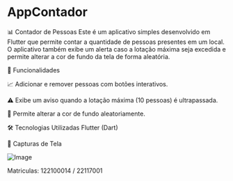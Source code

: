 # AppContador

📊 Contador de Pessoas
Este é um aplicativo simples desenvolvido em Flutter que permite contar a quantidade de pessoas presentes em um local. O aplicativo também exibe um alerta caso a lotação máxima seja excedida e permite alterar a cor de fundo da tela de forma aleatória.

🚀 Funcionalidades

📈 Adicionar e remover pessoas com botões interativos.

⚠️ Exibe um aviso quando a lotação máxima (10 pessoas) é ultrapassada.

🎨 Permite alterar a cor de fundo aleatoriamente.

🛠️ Tecnologias Utilizadas
Flutter (Dart)


📸 Capturas de Tela

![Image](https://github.com/user-attachments/assets/262ea9c6-9249-4497-b615-6e4e99682612)

Matriculas: 122100014 / 22117001

